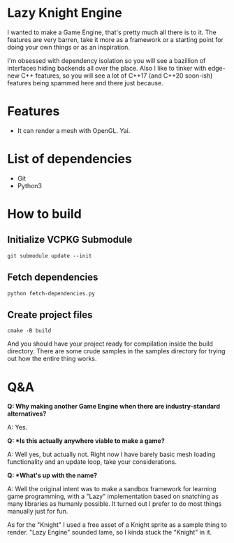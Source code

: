 # Lazy Knight Engine

I wanted to make a Game Engine, that's pretty much all there is to it. The features are very barren, take it more as a framework or a starting point for doing your own things or as an inspiration.

I'm obsessed with dependency isolation so you will see a bazillion of interfaces hiding backends all over the place. Also I like to tinker with edge-new C++ features, so you will see a lot of C++17 (and C++20 soon-ish) features being spammed here and there just because.

# Features

* It can render a mesh with OpenGL. Yai.

# List of dependencies

* Git
* Python3

# How to build

## Initialize VCPKG Submodule

```
git submodule update --init
```

## Fetch dependencies

```
python fetch-dependencies.py
```

## Create project files

```
cmake -B build
```

And you should have your project ready for compilation inside the build directory. There are some crude samples in the samples directory for trying out how the entire thing works.

# Q&A

__Q: Why making another Game Engine when there are industry-standard alternatives?__

A: Yes.

__Q: *Is this actually anywhere viable to make a game?__

A: Well yes, but actually not. Right now I have barely basic mesh loading functionality and an update loop, take your considerations.

__Q: *What's up with the name?__

A: Well the original intent was to make a sandbox framework for learning game programming, with a "Lazy" implementation based on snatching as many libraries as humanly possible. It turned out I prefer to do most things manually just for fun.

As for the "Knight" I used a free asset of a Knight sprite as a sample thing to render. "Lazy Engine" sounded lame, so I kinda stuck the "Knight" in it.